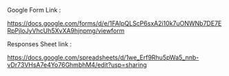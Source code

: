 Google Form Link :

https://docs.google.com/forms/d/e/1FAIpQLScP6sxA2i10k7uONWNb7DE7ERpPjloJyVhcUh5XvXA9hjnpmg/viewform

Responses Sheet link : 

https://docs.google.com/spreadsheets/d/1we_Erf9Rhu5pWa5_nnb-vDr73VHsA7e4Yo76GhmbhM4/edit?usp=sharing
